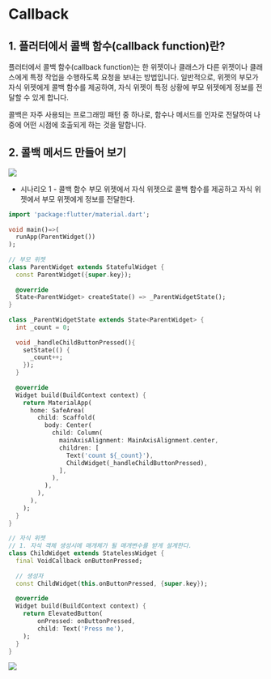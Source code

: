 # Callback


## 1. 플러터에서 콜백 함수(callback function)란?

플러터에서 콜백 함수(callback function)는 한 위젯이나 클래스가 다른 위젯이나 클래스에게 특정 작업을 수행하도록 요청을 보내는 방법입니다. 일반적으로, 위젯의 부모가 자식 위젯에게 콜백 함수를 제공하여, 자식 위젯이 특정 상황에 부모 위젯에게 정보를 전달할 수 있게 합니다.

콜백은 자주 사용되는 프로그래밍 패턴 중 하나로, 함수나 메서드를 인자로 전달하여 나중에 어떤 시점에 호출되게 하는 것을 말합니다.

## 2. 콜백 메서드 만들어 보기


![](https://i.imgur.com/EdFeZ0O.png)


- 시나리오 1 - 콜백 함수 부모 위젯에서 자식 위젯으로 콜백 함수를 제공하고 자식 위젯에서 부모 위젯에게 정보를 전달한다.

```dart
import 'package:flutter/material.dart';  
  
void main()=>(  
  runApp(ParentWidget())  
);  
  
// 부모 위젯  
class ParentWidget extends StatefulWidget {  
  const ParentWidget({super.key});  
  
  @override  
  State<ParentWidget> createState() => _ParentWidgetState();  
}  
  
class _ParentWidgetState extends State<ParentWidget> {  
  int _count = 0;  
  
  void _handleChildButtonPressed(){  
    setState(() {  
      _count++;  
    });  
  }  
  
  @override  
  Widget build(BuildContext context) {  
    return MaterialApp(  
      home: SafeArea(  
        child: Scaffold(  
          body: Center(  
            child: Column(  
              mainAxisAlignment: MainAxisAlignment.center,  
              children: [  
                Text('count ${_count}'),  
                ChildWidget(_handleChildButtonPressed),  
              ],  
            ),  
          ),  
        ),  
      ),  
    );  
  }  
}  
  
// 자식 위젯  
// 1. 자식 객체 생성시에 매개체가 될 매개변수를 받게 설계한다.  
class ChildWidget extends StatelessWidget {  
  final VoidCallback onButtonPressed;  
  
  // 생성자  
  const ChildWidget(this.onButtonPressed, {super.key});  
  
  @override  
  Widget build(BuildContext context) {  
    return ElevatedButton(  
        onPressed: onButtonPressed,  
        child: Text('Press me'),  
    );  
  }  
}
```


![](https://i.imgur.com/dSetgXV.gif)

